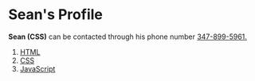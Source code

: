 <h1>Sean's Profile</h1>
<strong>Sean (CSS)</strong> can be contacted through his phone number <u>347-899-5961<u>.
<ol>
  <li><a href="html.html">HTML</a></li>
  <li><a href="css.html">CSS</a></li>
  <li><a href="js.html">JavaScript</a></li>
